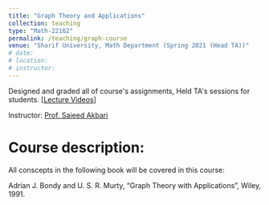 ```yaml
---
title: "Graph Theory and Applications"
collection: teaching
type: "Math-22162"
permalink: /teaching/graph-course
venue: "Sharif University, Math Department (Spring 2021 (Head TA))"
# date: 
# location: 
# instructor:
---
```

Designed and graded all of course's assignments, Held TA's sessions for students. [[Lecture Videos](https://graphtheoryassociation.com/graph-theory-5/)] 

Instructor: [Prof. Saieed Akbari](https://scholar.google.com/citations?user=1Lozhc4AAAAJ&hl=en)

Course description:
======
All conscepts in the following book will be covered in this course:

Adrian J. Bondy and U. S. R. Murty, “Graph Theory with Applications”, Wiley, 1991.